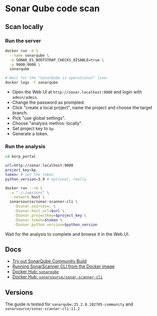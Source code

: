 # Sonar Qube code scan

## Scan locally

### Run the server

```sh
docker run -d \
  --name sonarqube \
  -e SONAR_ES_BOOTSTRAP_CHECKS_DISABLE=true \
  -p 9000:9000 \
  sonarqube

# Wait for the "SonarQube is operational" line:
docker logs -f sonarqube
```

- Open the Web UI at `http://sonar.localhost:9000` and login with `admin/admin`.
- Change the password as prompted.
- Click "create a local project", name the project and choose the target branch.
- Pick "use global settings".
- Choose "analysis methos: locally".
- Set project key to `kp`.
- Generate a token.

### Run the analysis

```sh
cd korp_portal

url=http://sonar.localhost:9000
project_key=kp
token= # set the token
python_version=3.9 # optional, really

docker run --rm \
  -v "./:/usr/src" \
  --network host \
  sonarsource/sonar-scanner-cli \
    -Dsonar.sources=. \
    -Dsonar.host.url=$url \
    -Dsonar.projectKey=$project_key \
    -Dsonar.token=$token \
    -Dsonar.python.version=$python_version
```

Wait for the analysis to complete and browse it in the Web UI.

## Docs

- [Try out SonarQube Community Build](https://docs.sonarsource.com/sonarqube-community-build/try-out-sonarqube/)
- [Running SonarScanner CLI from the Docker image](https://docs.sonarsource.com/sonarqube-community-build/analyzing-source-code/scanners/sonarscanner/#sonarscanner-from-docker-image)
- [Docker Hub: `sonarqube`](https://hub.docker.com/_/sonarqube/)
- [Docker Hub: `sonarsource/sonar-scanner-cli`](https://hub.docker.com/r/sonarsource/sonar-scanner-cli)

## Versions

The guide is tested for `sonarqube:25.2.0.102705-community` and `sonarsource/sonar-scanner-cli:11.2`
